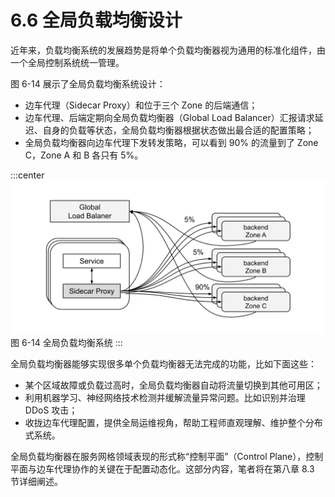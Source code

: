 # 6.6 全局负载均衡设计

近年来，负载均衡系统的发展趋势是将单个负载均衡器视为通用的标准化组件，由一个全局控制系统统一管理。

图 6-14 展示了全局负载均衡系统设计：
- 边车代理（Sidecar Proxy）和位于三个 Zone 的后端通信；
- 边车代理、后端定期向全局负载均衡器（Global Load Balancer）汇报请求延迟、自身的负载等状态，全局负载均衡器根据状态做出最合适的配置策略；
- 全局负载均衡器向边车代理下发转发策略，可以看到 90% 的流量到了 Zone C，Zone A 和 B 各只有 5%。

:::center
  ![](../assets/global-load-balancer.svg)<br/>
图 6-14 全局负载均衡系统
:::

全局负载均衡器能够实现很多单个负载均衡器无法完成的功能，比如下面这些：

- 某个区域故障或负载过高时，全局负载均衡器自动将流量切换到其他可用区；
- 利用机器学习、神经网络技术检测并缓解流量异常问题。比如识别并治理 DDoS 攻击；
- 收拢边车代理配置，提供全局运维视角，帮助工程师直观理解、维护整个分布式系统。

全局负载均衡器在服务网格领域表现的形式称“控制平面”（Control Plane），控制平面与边车代理协作的关键在于配置动态化。这部分内容，笔者将在第八章 8.3 节详细阐述。